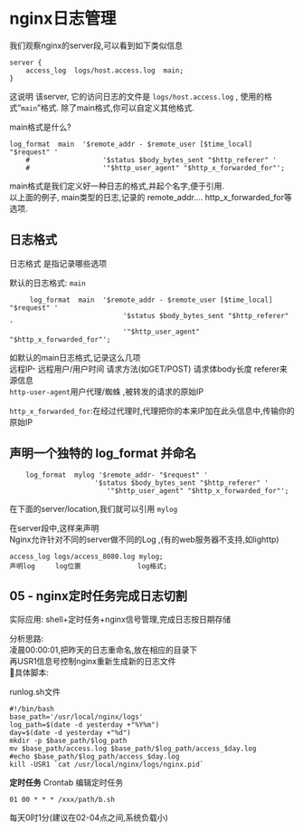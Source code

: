 # nginx日志管理



我们观察nginx的server段,可以看到如下类似信息
```
server {
    access_log  logs/host.access.log  main;
}
 ```

这说明 该server, 它的访问日志的文件是  `logs/host.access.log` , 使用的格式”`main`”格式. 除了main格式,你可以自定义其他格式.

main格式是什么?

```
log_format  main  '$remote_addr - $remote_user [$time_local] "$request" '
    #                  '$status $body_bytes_sent "$http_referer" '
    #                  '"$http_user_agent" "$http_x_forwarded_for"';
```

main格式是我们定义好一种日志的格式,并起个名字,便于引用.  
以上面的例子, main类型的日志,记录的 remote_addr.... http_x_forwarded_for等选项.



## 日志格式

日志格式 是指记录哪些选项  

默认的日志格式: `main`
```
     log_format  main  '$remote_addr - $remote_user [$time_local] "$request" '
                            '$status $body_bytes_sent "$http_referer" '
                            '"$http_user_agent" "$http_x_forwarded_for"';
```

如默认的main日志格式,记录这么几项  
远程IP- 远程用户/用户时间 请求方法(如GET/POST) 请求体body长度 referer来源信息  
`http-user-agent`用户代理/蜘蛛 ,被转发的请求的原始IP  

`http_x_forwarded_for`:在经过代理时,代理把你的本来IP加在此头信息中,传输你的原始IP



## 声明一个独特的 log_format 并命名
```
    log_format  mylog '$remote_addr- "$request" '
                     '$status $body_bytes_sent "$http_referer" '
                        '"$http_user_agent" "$http_x_forwarded_for"';
```                        
在下面的server/location,我们就可以引用 `mylog`

在server段中,这样来声明  
Nginx允许针对不同的server做不同的Log ,(有的web服务器不支持,如lighttp)

```
access_log logs/access_8080.log mylog;   
声明log     log位置              log格式;
```


## 05 - nginx定时任务完成日志切割

实际应用: shell+定时任务+nginx信号管理,完成日志按日期存储

分析思路:   
凌晨00:00:01,把昨天的日志重命名,放在相应的目录下  
再USR1信息号控制nginx重新生成新的日志文件  
具体脚本:  


runlog.sh文件

```
#!/bin/bash
base_path='/usr/local/nginx/logs'
log_path=$(date -d yesterday +"%Y%m")
day=$(date -d yesterday +"%d")
mkdir -p $base_path/$log_path
mv $base_path/access.log $base_path/$log_path/access_$day.log
#echo $base_path/$log_path/access_$day.log
kill -USR1 `cat /usr/local/nginx/logs/nginx.pid`
```

**定时任务**
Crontab 编辑定时任务
```
01 00 * * * /xxx/path/b.sh 
```
 每天0时1分(建议在02-04点之间,系统负载小)